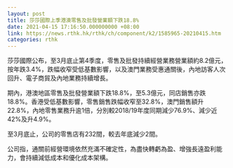 ```yaml
---
layout: post
title: 莎莎國際上季港澳零售及批發營業額下跌18.8%
date: 2021-04-15 17:16:50.000000000 +08:00
link: https://news.rthk.hk/rthk/ch/component/k2/1585965-20210415.htm
categories: rthk
---
```


莎莎國際公布，至3月底止第4季度，零售及批發持續經營業務營業額約8.2億元，按年跌3.4%，跌幅收窄受低基數影響，以及澳門業務受惠通關後，內地訪客人次回升、電子商貿及內地業務持續增長。

期內，港澳地區零售及批發營業額下跌18.8%，至5.3億元，同店銷售亦跌18.8%。香港受低基數影響，零售銷售跌幅收窄至32.8%，澳門銷售額升22.8%，內地零售業務升逾1倍，分別較2018/19年度同期減少76.9%、減少近42%及升4.9%。

至3月底止，公司的零售店有232間，較去年底減少2間。

公司指，通關前經營環境依然充滿不確定性，為盡快轉虧為盈、增強長遠盈利能力，會持續減低成本和優化成本架構。
